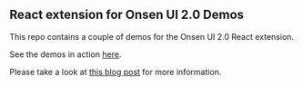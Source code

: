 React extension for Onsen UI 2.0 Demos
----

This repo contains a couple of demos for the Onsen UI 2.0 React extension.

See the demos in action [here](http://argelius.github.io/react-onsenui-demos/www/index.html).

Please take a look at [this blog post](https://onsen.io/blog/react-onsen-ui-preview/) for more information.
